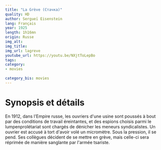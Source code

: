 ```yaml
---
title: "La Grève (Стачка)"
quality: HD
author: Sergueï Eisenstein
lang: Français
year: 1925 
length: 1h16mn
origin: Russe
img_alt:
img_title: 
img_url: lagreve
youtube_url: https://youtu.be/NXjtToLepBo
tags:
category: 
- movies
  
category_bis: movies
---
```

 

# Synopsis et détails

En 1912, dans l'Empire russe, les ouvriers d'une usine sont poussés à bout par des conditions de travail éreintantes, et des espions choisis parmi le lumpenprolétariat sont chargés de dénicher les meneurs syndicalistes. Un ouvrier est accusé à tort d'avoir volé un micromètre. Sous la pression, il se pend. Ses collègues décident de se mettre en grève, mais celle-ci sera réprimée de manière sanglante par l'armée tsariste.